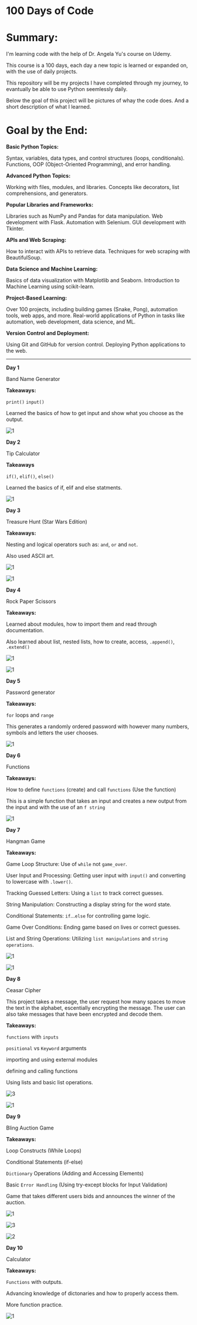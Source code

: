 # 100 Days of Code

# Summary:

I'm learning code with the help of Dr. Angela Yu's course on Udemy.

This course is a 100 days, each day a new topic is learned or expanded on, with the use of daily projects.

This repository will be my projects I have completed through my journey, to evantually be able to use Python seemlessly daily.

Below the goal of this project will be pictures of whay the code does. And a short description of what I learned.

# Goal by the End:

**Basic Python Topics:**

Syntax, variables, data types, and control structures (loops, conditionals).
Functions, OOP (Object-Oriented Programming), and error handling.

**Advanced Python Topics:**

Working with files, modules, and libraries.
Concepts like decorators, list comprehensions, and generators.

**Popular Libraries and Frameworks:**

Libraries such as NumPy and Pandas for data manipulation.
Web development with Flask.
Automation with Selenium.
GUI development with Tkinter.

**APIs and Web Scraping:**

How to interact with APIs to retrieve data.
Techniques for web scraping with BeautifulSoup.

**Data Science and Machine Learning:**

Basics of data visualization with Matplotlib and Seaborn.
Introduction to Machine Learning using scikit-learn.

**Project-Based Learning:**

Over 100 projects, including building games (Snake, Pong), automation tools, web apps, and more.
Real-world applications of Python in tasks like automation, web development, data science, and ML.

**Version Control and Deployment:**

Using Git and GitHub for version control.
Deploying Python applications to the web.

---------------------------------------------------------------------------------------------------------------------------------------------------------------------------------------------------------------------------

**Day 1**

Band Name Generator

**Takeaways:**

`print()` 
`input()`

Learned the basics of how to get input and show what you choose as the output.

![1](https://github.com/user-attachments/assets/d60a1d2e-b455-400e-bcf9-95bb02639f10)

**Day 2**

Tip Calculator 

**Takeaways**

`if()`, `elif()`, `else()` 

Learned the basics of if, elif and else statments.

![1](https://github.com/user-attachments/assets/14bf762d-e061-4ebc-8af9-839d88e14550)

**Day 3**

Treasure Hunt (Star Wars Edition)

**Takeaways:**

Nesting and logical operators such as: `and`, `or` and `not`.

Also used ASCII art.

![1](https://github.com/user-attachments/assets/1b6587c2-17b7-4848-8c68-3f24bebe59b1)

![1](https://github.com/user-attachments/assets/bc121c3e-26d0-4ee6-bef3-1c036ae45618)

**Day 4**

Rock Paper Scissors 

**Takeaways:**

Learned about modules, how to import them and read through documentation.

Also learned about list, nested lists, how to create, access, `.append()`, `.extend()`

![1](https://github.com/user-attachments/assets/8f60956c-c986-494a-896f-c02258a27322)

![1](https://github.com/user-attachments/assets/31e51751-0582-4958-8b00-7b8890f4285c)

**Day 5**

Password generator

**Takeaways:**

`for` loops and `range`

This generates a randomly ordered password with however many numbers, symbols and letters the user chooses.

![1](https://github.com/user-attachments/assets/b5b16874-f42e-49d4-8a78-58107d31339c)


**Day 6**

Functions

**Takeaways:**

How to define `functions` (create) and call `functions` (Use the function)

This is a simple function that takes an input and creates a new output from the input and with the use of an `f string`

![1](https://github.com/user-attachments/assets/6642107b-e901-4657-88bd-892530470f62)

**Day 7**

Hangman Game

**Takeaways:**

Game Loop Structure: Use of `while` not `game_over`.

User Input and Processing: Getting user input with `input()` and converting to lowercase with `.lower()`.

Tracking Guessed Letters: Using a `list` to track correct guesses.

String Manipulation: Constructing a display string for the word state.

Conditional Statements: `if`...`else` for controlling game logic.

Game Over Conditions: Ending game based on lives or correct guesses.

List and String Operations: Utilizing `list manipulations` and `string operations`.

![1](https://github.com/user-attachments/assets/7d35fc5c-29af-4267-b832-74a6b2d52025)

![1](https://github.com/user-attachments/assets/1607476e-f29e-46be-b0c0-57b21a32a420)

**Day 8**

Ceasar Cipher

This project takes a message, the user request how many spaces to move the text in the alphabet, escentially encrypting the message. The user can also take messages that have been encrypted and decode them.

**Takeaways:**

`functions` with `inputs`

`positional` vs `Keyword` arguments

importing and using external modules

defining and calling functions

Using lists and basic list operations.

![3](https://github.com/user-attachments/assets/143af6d4-67a3-44cb-9fb6-8b424bd1b06d)

![1](https://github.com/user-attachments/assets/9ac47503-7958-4f79-a4f8-c55eb1d1f35b)

**Day 9**

Bling Auction Game

**Takeaways:**

Loop Constructs (While Loops)

Conditional Statements (if-else)

`Dictionary` Operations (Adding and Accessing Elements)

Basic `Error Handling` (Using try-except blocks for Input Validation)

Game that takes different users bids and announces the winner of the auction.

![1](https://github.com/user-attachments/assets/109e9993-c9d9-42ad-b6c3-82ebc5234452)

![3](https://github.com/user-attachments/assets/522fb33e-56fa-45ff-830d-f430bda4ef53)

![2](https://github.com/user-attachments/assets/e72ed3ed-5722-4200-a515-25bbc8488947)

**Day 10**

Calculator

**Takeaways:**

`Functions` with outputs.

Advancing knowledge of dictonaries and how to properly access them.

More function practice.

![1](https://github.com/user-attachments/assets/7d131ca4-daf2-4c0c-8b9d-2cda1300c5a4)
























